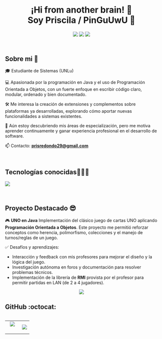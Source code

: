 
<h1 align="center">¡Hi from another brain! 🧠<br>Soy Priscila / PinGuUwU 🐧</h1> 

<p align="center">
<a href="https://www.linkedin.com/in/priscila-redondo-291031219/"><img align="center" src="https://img.shields.io/badge/LinkedIn-0077B5?style=for-the-badge&logo=linkedin&logoColor=white" /></a>
<a href = "mailto:prisredondo29@gmail.com"><img align="center" src="https://img.shields.io/badge/Gmail-D14836?style=for-the-badge&logo=gmail&logoColor=white" /></a>
  <a href = "https://discord.com/users/prisredon3546"><img align="center" src="https://img.shields.io/badge/Discord-7289DA?style=for-the-badge&logo=discord&logoColor=white" /></a>
  </p>
<br>
<h2>Sobre mi 🤗</h2>
<!--Intro start-->

<p align="left">
🎓 Estudiante de Sistemas (UNLu)

💻 Apasionada por la programación en Java y el uso de Programación Orientada a Objetos, con un fuerte enfoque en escribir código claro, modular, ordenado y bien documentado.

🛠️ Me interesa la creación de extensiones y complementos sobre plataformas ya desarrolladas, explorando cómo aportar nuevas funcionalidades a sistemas existentes.

🚀 Aún estoy descubriendo mis áreas de especialización, pero me motiva aprender continuamente y ganar experiencia profesional en el desarrollo de software.

📫 Contacto: **prisredondo29@gmail.com**
<!--Intro end-->
  </p>
<br>

<h2 >Tecnologías conocidas👨🏻‍💻</h2>
<!--tech stack icons-->
<p align="left">
  <a href="https://skillicons.dev">
    <img src="https://skillicons.dev/icons?i=c,cpp,java,py,ruby,html,css,js,nodejs,npm,vite,bash,powershell,git,github,gitlab,eclipse,idea,vscode,cmake,postgres,notion&perline=12" />
  </a>
</p>
<br>
<!-------------------------->
<!--Proyecto destacado(start)-->
<h2>Proyecto Destacado 😎</h2>

<p align="left">
🎮 <b>UNO en Java</b>  
Implementación del clásico juego de cartas UNO aplicando <b>Programación Orientada a Objetos</b>.  
Este proyecto me permitió reforzar conceptos como herencia, polimorfismo, colecciones y el manejo de turnos/reglas de un juego.

✅ Desafíos y aprendizajes:  
- Interacción y feedback con mis profesores para mejorar el diseño y la lógica del juego.  
- Investigación autónoma en foros y documentación para resolver problemas técnicos.  
- Implementación de la librería de <b>RMI</b> provista por el profesor para permitir partidas en LAN (de 2 a 4 jugadores).  

</p>

<p align="center">
  <a href="https://github.com/PinGuUwU/Juego-de-cartas-UNO-offline-LAN">
    <img src="https://img.shields.io/badge/Ver%20Repositorio-181717?style=for-the-badge&logo=github&logoColor=white" />
  </a>
</p>
<!--Proyecto destacado(end)-->

<h2>GitHub :octocat:</h2>
<!--- stats (start) -->
<p align="center">
<table align="left">
<tr border="none">
<td width="60%" align="center">

  <img align="center" src="https://github-readme-stats.vercel.app/api?username=PinGuUwU&theme=dark&show_icons=true&count_private=true" />
  <br></br> 
  <img title="" src="https://github-readme-streak-stats.herokuapp.com/?user=PinGuUwU&theme=dark&hide_border=false" /> 
</td>

<td width="40%" align="center">

  <img align="center" src="https://github-readme-stats.anuraghazra1.vercel.app/api/top-langs/?username=PinGuUwU&theme=dark&hide_border=false&no-bg=true&no-frame=true&langs_count=10" />

  </td>
</tr>
</table>
<!--- stats (end) -->

</p>        
